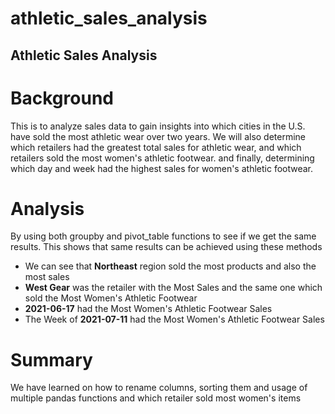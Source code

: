 # athletic_sales_analysis
## Athletic Sales Analysis

# Background
This is to analyze sales data to gain insights into which cities in the U.S. have sold the most athletic wear over two years. We will also determine which retailers had the greatest total sales for athletic wear, and which retailers sold the most women's athletic footwear. and finally, determining which day and week had the highest sales for women's athletic footwear.

# Analysis
By using both groupby and pivot_table functions to see if we get the same results. This shows that same results can be achieved using these methods
- We can see that **Northeast** region sold the most products and also the most sales
- **West Gear**	was the retailer with the Most Sales and the same one which sold the Most Women's Athletic Footwear
- **2021-06-17** had the Most Women's Athletic Footwear Sales
- The Week of **2021-07-11** had the Most Women's Athletic Footwear Sales

# Summary
We have learned on how to rename columns, sorting them and usage of multiple pandas functions and which retailer sold most women's items

